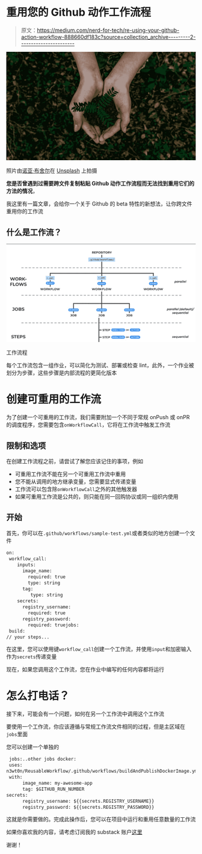 # 重用您的 Github 动作工作流程

> 原文：<https://medium.com/nerd-for-tech/re-using-your-github-action-workflow-888660df183c?source=collection_archive---------2----------------------->

![](img/5b2328057f4c37f9a8d5e662d405e977.png)

照片由[诺亚·布舍尔](https://unsplash.com/@noahbuscher?utm_source=medium&utm_medium=referral)在 [Unsplash](https://unsplash.com?utm_source=medium&utm_medium=referral) 上拍摄

**您是否曾遇到过需要跨文件复制粘贴 Github 动作工作流程而无法找到重用它们的方法的情况**，

我这里有一篇文章，会给你一个关于 Github 的 beta 特性的新想法，让你跨文件重用你的工作流

## 什么是工作流？

![](img/40db8e2aadb11273106dae9cd18c6d8f.png)

工作流程

每个工作流包含一组作业，可以简化为测试、部署或检查 lint，此外，一个作业被划分为步骤，这些步骤是内部流程的更简化版本

# 创建可重用的工作流

为了创建一个可重用的工作流，我们需要附加一个不同于常规 onPush 或 onPR 的调度程序，您需要包含`onWorkflowCall`，它将在工作流中触发工作流

## 限制和选项

在创建工作流程之前，请尝试了解您应该记住的事项，例如

*   可重用工作流不能在另一个可重用工作流中重用
*   您不能从调用的地方继承变量，您需要显式传递变量
*   工作流可以包含除`onWorkflowCall`之外的其他触发器
*   如果可重用工作流是公共的，则只能在同一回购协议或同一组织内使用

## 开始

首先，你可以在`.github/workflows/sample-test.yml`或者类似的地方创建一个文件

```
on:  
 workflow_call:
    inputs:
      image_name:
        required: true
        type: string
      tag:
         type: string
    secrets:
      registry_username:
        required: true
      registry_password:
        required: truejobs:  
 build:
// your steps...
```

在这里，您可以使用键`workflow_call`创建一个工作流，并使用`input`和加密输入作为`secrets`传递变量

现在，如果您调用这个工作流，您在作业中编写的任何内容都将运行

# 怎么打电话？

接下来，可能会有一个问题，如何在另一个工作流中调用这个工作流

要使用一个工作流，你应该遵循与常规工作流文件相同的过程，但是主区域在`jobs`里面

您可以创建一个单独的

```
 jobs:..other jobs docker:    
 uses: n3wt0n/ReusableWorkflow/.github/workflows/buildAndPublishDockerImage.yml@main    
 with:
      image_name: my-awesome-app
      tag: $GITHUB_RUN_NUMBER    
secrets:
      registry_username: ${{secrets.REGISTRY_USERNAME}}
      registry_password: ${{secrets.REGISTRY_PASSWORD}}
```

这就是你需要做的。完成此操作后，您可以在项目中运行和重用任意数量的工作流

如果你喜欢我的内容，请考虑订阅我的 substack 账户[这里](https://piyushdubey.substack.com/?r=omfzc&utm_campaign=pub&utm_medium=web&utm_source=copy)

谢谢！